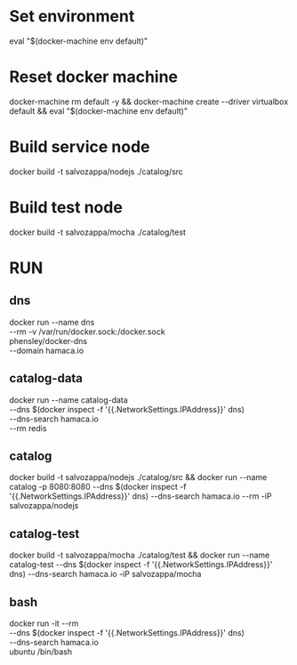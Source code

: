 # Set environment
eval "$(docker-machine env default)"

# Reset docker machine
docker-machine rm default -y && docker-machine create --driver virtualbox default && eval "$(docker-machine env default)"

# Build service node
docker build -t salvozappa/nodejs ./catalog/src

# Build test node
docker build -t salvozappa/mocha ./catalog/test

# RUN

## dns
docker run --name dns \
    --rm -v /var/run/docker.sock:/docker.sock \
    phensley/docker-dns \
    --domain hamaca.io
    
## catalog-data
docker run --name catalog-data \
    --dns $(docker inspect -f '{{.NetworkSettings.IPAddress}}' dns) \
    --dns-search hamaca.io \
    --rm redis

## catalog
docker build -t salvozappa/nodejs ./catalog/src && docker run --name catalog -p 8080:8080    --dns $(docker inspect -f '{{.NetworkSettings.IPAddress}}' dns)     --dns-search hamaca.io    --rm -iP salvozappa/nodejs

## catalog-test
docker build -t salvozappa/mocha ./catalog/test && docker run --name catalog-test   --dns $(docker inspect -f '{{.NetworkSettings.IPAddress}}' dns)     --dns-search hamaca.io     -iP salvozappa/mocha

## bash
docker run -it --rm \
    --dns $(docker inspect -f '{{.NetworkSettings.IPAddress}}' dns) \
    --dns-search hamaca.io \
    ubuntu /bin/bash 
